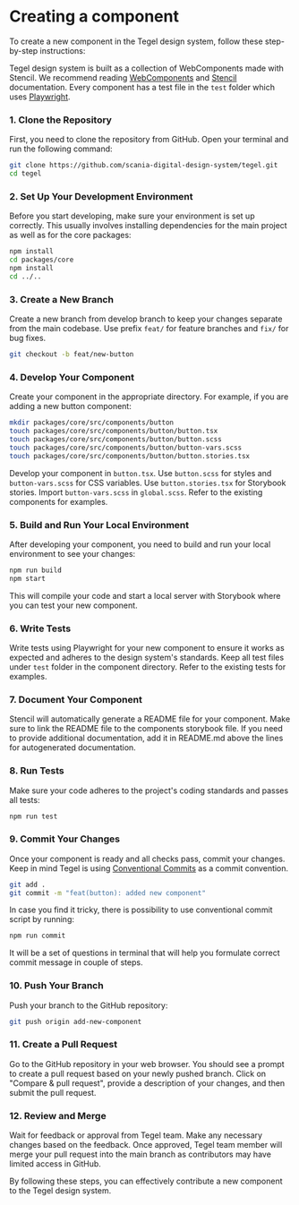 # Creating a component

To create a new component in the Tegel design system, follow these step-by-step instructions:

Tegel design system is built as a collection of WebComponents made with Stencil.
We recommend reading [WebComponents](https://developer.mozilla.org/en-US/docs/Web/Web_Components) and [Stencil](https://stenciljs.com/docs/introduction) documentation.
Every component has a test file in the `test` folder which uses [Playwright](https://playwright.dev/docs/intro).

### 1. Clone the Repository
First, you need to clone the repository from GitHub. Open your terminal and run the following command:
```bash
git clone https://github.com/scania-digital-design-system/tegel.git
cd tegel
```

### 2. Set Up Your Development Environment
Before you start developing, make sure your environment is set up correctly. This usually involves installing dependencies for the main project as well as for the core packages:
```bash
npm install
cd packages/core
npm install
cd ../..
```

### 3. Create a New Branch
Create a new branch from develop branch to keep your changes separate from the main codebase.
Use prefix `feat/` for feature branches and `fix/` for bug fixes.
```bash
git checkout -b feat/new-button
```

### 4. Develop Your Component
Create your component in the appropriate directory. For example, if you are adding a new button component:
```bash
mkdir packages/core/src/components/button
touch packages/core/src/components/button/button.tsx
touch packages/core/src/components/button/button.scss
touch packages/core/src/components/button/button-vars.scss
touch packages/core/src/components/button/button.stories.tsx
```
Develop your component in `button.tsx`.
Use `button.scss` for styles and `button-vars.scss` for CSS variables.
Use `button.stories.tsx` for Storybook stories.
Import `button-vars.scss` in `global.scss`.
Refer to the existing components for examples.

### 5. Build and Run Your Local Environment
After developing your component, you need to build and run your local environment to see your changes:
```bash
npm run build
npm start
```
This will compile your code and start a local server with Storybook where you can test your new component.

### 6. Write Tests
Write tests using Playwright for your new component to ensure it works as expected and adheres to the design system's standards.
Keep all test files under `test` folder in the component directory. Refer to the existing tests for examples.

### 7. Document Your Component
Stencil will automatically generate a README file for your component. Make sure to link the README file to the components storybook file. If you need to provide additional documentation, add it in README.md above the lines for autogenerated documentation.

### 8. Run Tests
Make sure your code adheres to the project's coding standards and passes all tests:
```bash
npm run test
```

### 9. Commit Your Changes
Once your component is ready and all checks pass, commit your changes.
Keep in mind Tegel is using [Conventional Commits](https://www.conventionalcommits.org/en/v1.0.0/) as a commit convention.
```bash
git add .
git commit -m "feat(button): added new component"
```

In case you find it tricky, there is possibility to use conventional commit script by running:
```bash
npm run commit 
```
It will be a set of questions in terminal that will help you formulate correct commit message in couple of steps.

### 10. Push Your Branch
Push your branch to the GitHub repository:
```bash
git push origin add-new-component
```

### 11. Create a Pull Request
Go to the GitHub repository in your web browser. You should see a prompt to create a pull request based on your newly pushed branch. Click on "Compare & pull request", provide a description of your changes, and then submit the pull request.

### 12. Review and Merge
Wait for feedback or approval from Tegel team. Make any necessary changes based on the feedback. Once approved, Tegel team member will merge your pull request into the main branch as contributors may have limited access in GitHub.

By following these steps, you can effectively contribute a new component to the Tegel design system.

